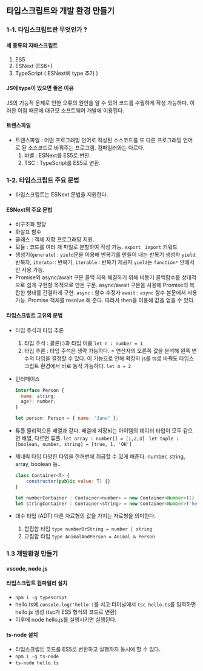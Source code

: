 ## 타입스크립트와 개발 환경 만들기

### 1-1. 타입스크립트란 무엇인가 ?

#### 세 종류의 자바스크립트

1. ES5
2. ESNext (ES6+)
3. TypeScript ( ESNext에 type 추가 )

#### JS에 type이 있으면 좋은 이유

JS의 기능적 문제로 인한 오류의 원인을 알 수 있어 코드를 수월하게 작성 가능하다.
이러한 이점 때문에 대규모 소프트웨어 개발에 이용된다.

#### 트랜스파일

- 트랜스파일 : 어떤 프로그래밍 언어로 작성된 소스코드를 또 다른 프로그래밍 언어로 된 소스코드로 바꿔주는 프로그램. 컴파일러와는 다르다.
  1. 바벨 : ESNext를 ES5로 변환.
  2. TSC : TypeScript를 ES5로 변환.

### 1-2. 타입스크립트 주요 문법

- 타입스크립트는 ESNext 문법을 지원한다.

#### ESNext의 주요 문법

- 비구조화 할당
- 화살표 함수
- 클래스 : 객체 지향 프로그래밍 지원.
- 모듈 : 코드를 여러 개 파일로 분할하여 작성 가능.
  `export ` `import` 키워드
- 생성기(`generate`) : `yield`문을 이용해 반복기를 만들어 내는 반복기 생성자
  `yield`: 반복자, `iterator`: 반복기, `iterable` : 반복기 제공자
  `yield`는 `function*` 안에서만 사용 가능.
- Promise와 async/await 구문
  콜백 지옥 해결하기 위해 비동기 콜백함수를 상대적으로 쉽게 구현할 목적으로 만든 구문.
  async/await 구문을 사용해 Promise의 복잡한 형태를 간결하게 구현.
  `async` : 함수 수정자
  `await` : `async` 함수 본문에서 사용가능. Promise 객체를 resolve 해 준다. 따라서 then을 이용해 값을 얻을 수 있다.

#### 타입스크립트 고유의 문법

- 타입 주석과 타입 추론
  1. 타입 주석 : 콜론(:)과 타입 이름
     `let n : number = 1`
  2. 타입 추론 : 타입 주석은 생략 가능하다. = 연산자의 오른쪽 값을 분석해 왼쪽 변수의 타입을 결정할 수 있다. 이 기능으로 인해 확장자 js를 ts로 바꿔도 타입스크립트 환경에서 바로 동작 가능하다.
     `let m = 2`
- 인터페이스

  ```js
  interface Person {
    name: string;
    age?: number;
  }

  let person: Person = { name: "Jane" };
  ```

- 튜플
  물리적으론 배열과 같다. 배열에 저장되는 아이템의 데이터 타입이 모두 같으면 배열, 다르면 튜플.
  `let array : number[] = [1,2,3] `
  `let tuple : [boolean, number, string] = [true, 1, 'OK']`
- 제네릭 타입
  다양한 타입을 한꺼번에 취급할 수 있게 해준다. number, string, array, boolean 등..

  ```js
  class Container<T> {
      constructor(public value: T) {}
  }

  let numberContainer : Container<number> = new Container<Number>(1)
  let stringContainer : Container<string> = new Container<Number>('hello')
  ```

- 대수 타입 (ADT)
  다른 자료형의 값을 가지는 자료형을 의미한다.
  1. 합집합 타입 `type numberOrString = number | string`
  2. 교집합 타입 `type AnimalAndPerson = Animal & Person`

### 1.3 개발환경 만들기

#### vscode, node.js

#### 타입스크립트 컴파일러 설치

- `npm i -g typescript`
- hello.ts에 `console.log('hello')`를 치고 터미널에서 `tsc hello.ts`를 입력하면 hello.js 생성 (tsc가 ES5 형식의 코드로 변환)
- 이후에 node hello.js를 실행시키면 실행된다.

#### ts-node 설치

- 타입스크립트 코드를 ES5로 변환하고 실행까지 동시에 할 수 있다.
- `npm i -g ts-node`
- `ts-node hello.ts`
